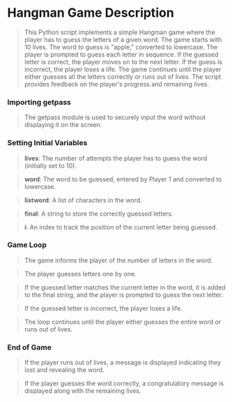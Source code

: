 # Hangman Game Description
> This Python script implements a simple Hangman game where the player has to guess the letters of a given word. The game starts with 10 lives. The word to guess is "apple," converted to lowercase. The player is prompted to guess each letter in sequence. If the guessed letter is correct, the player moves on to the next letter. If the guess is incorrect, the player loses a life. The game continues until the player either guesses all the letters correctly or runs out of lives. The script provides feedback on the player's progress and remaining lives.

### Importing getpass
> The getpass module is used to securely input the word without displaying it on the screen.

### Setting Initial Variables
> **lives**: The number of attempts the player has to guess the word (initially set to 10).

> **word**: The word to be guessed, entered by Player 1 and converted to lowercase.

> **listword**: A list of characters in the word.

> **final**: A string to store the correctly guessed letters.

> **i**: An index to track the position of the current letter being guessed.


### Game Loop
> The game informs the player of the number of letters in the word.

> The player guesses letters one by one.

> If the guessed letter matches the current letter in the word, it is added to the final string, and the player is prompted to guess the next letter.

> If the guessed letter is incorrect, the player loses a life.

> The loop continues until the player either guesses the entire word or runs out of lives.


### End of Game
> If the player runs out of lives, a message is displayed indicating they lost and revealing the word.

> If the player guesses the word correctly, a congratulatory message is displayed along with the remaining lives.
